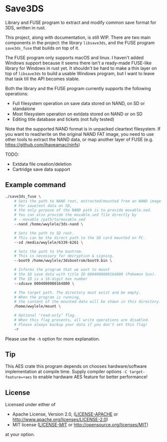 # Save3DS

Library and FUSE program to extract and modify common save format for 3DS, written in rust.

This project, along with documentation, is still WIP. There are two main components in the project: the library `libsave3ds`, and the FUSE program `save3ds_fuse` that builds on top of it.

The FUSE program only supports macOS and linux. I haven't added Windows support because it seems there isn't a ready-made FUSE-like library for Windows in rust yet. It shouldn't be hard to make a thin layer on top of `libsave3ds` to build a usable Windows program, but I want to leave that task till the API becomes stable.

Both the library and the FUSE program currently supports the following operations:
 - Full filesystem operation on save data stored on NAND, on SD or standalone
 - Most filesystem operation on extdata stored on NAND or on SD
 - Editing title database and tickets (not fully tested)

Note that the supported NAND format is in unpacked cleartext filesystem. If you want to read/write on the original NAND FAT image, you need to use other tools to extract the NAND data, or map another layer of FUSE (e.g. https://github.com/ihaveamac/ninfs)

TODO:
 - Extdata file creation/deletion
 - Cartridge save data support

## Example command
```bash
./save3ds_fuse \
    # Sets the path to NAND root, extracted/mounted from an NAND image.
    # For save/ext data on SD,
    # the only purpose of the NAND path is to provide movable.sed.
    # You can also provide the movable.sed file directly by
    # --movable /path/to/movable.sed
    --nand /home/wwylele/3ds-nand \

    # Sets the path to SD root.
    # This can be the direct path to the SD card mounted on PC.
    --sd /media/wwylele/6339-6261 \

    # Sets the path to the bootrom.
    # This is necessary for decryption & signing.
    --boot9 /home/wwylele/3dsbootrom/boot9.bin \

    # Informs the program that we want to mount
    # the SD save data with title ID 0004000000164800 (Pokemon Sun).
    # The ID is a 16-digit hex number
    --sdsave 0004000000164800 \

    # The target path. The directory must exist and be empty.
    # When the program is running,
    # the content of the mounted data will be shown in this directory.
    /home/wwylele/mount \

    # Optional "read-only" flag.
    # When this flag presents, all write operations are disabled.
    # Please always backup your data if you don't set this flag!
    -r
```

Please use the `-h` option for more explanation.

## Tip

This AES crate this program depends on chooses hardware/software implementation at compile time. Supply compiler options `-C target-feature=+aes` to enable hardware AES feature for better performance!

## License

Licensed under either of

- Apache License, Version 2.0, ([LICENSE-APACHE](LICENSE-APACHE) or http://www.apache.org/licenses/LICENSE-2.0)
- MIT license ([LICENSE-MIT](LICENSE-MIT) or http://opensource.org/licenses/MIT)

at your option.
